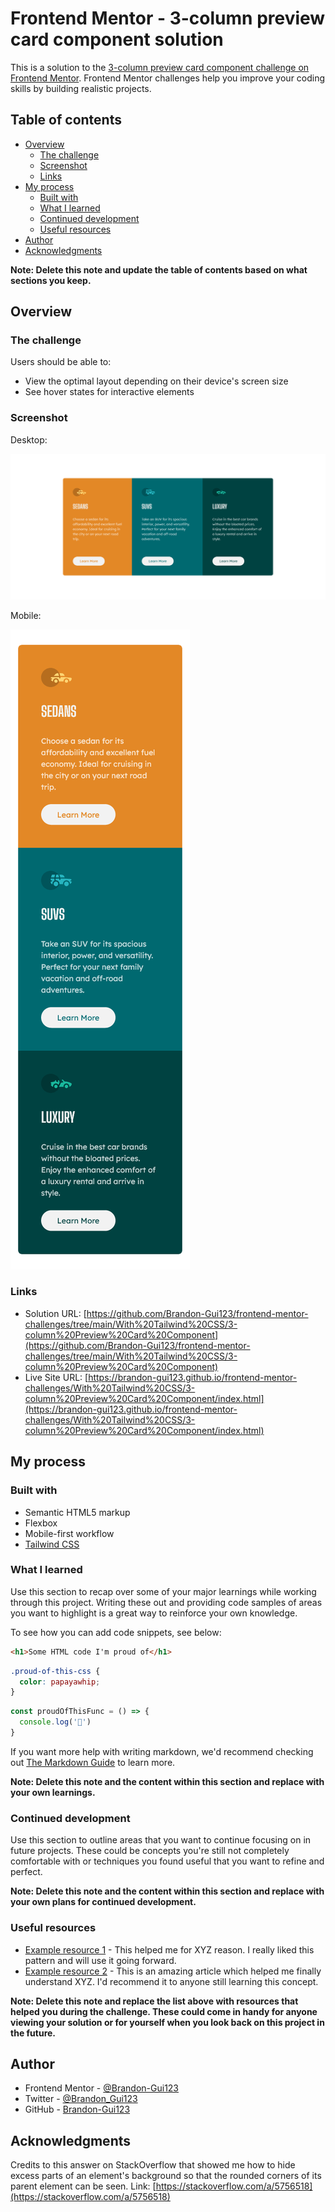 # Frontend Mentor - 3-column preview card component solution

This is a solution to the [3-column preview card component challenge on Frontend Mentor](https://www.frontendmentor.io/challenges/3column-preview-card-component-pH92eAR2-). Frontend Mentor challenges help you improve your coding skills by building realistic projects. 

## Table of contents

- [Overview](#overview)
  - [The challenge](#the-challenge)
  - [Screenshot](#screenshot)
  - [Links](#links)
- [My process](#my-process)
  - [Built with](#built-with)
  - [What I learned](#what-i-learned)
  - [Continued development](#continued-development)
  - [Useful resources](#useful-resources)
- [Author](#author)
- [Acknowledgments](#acknowledgments)

**Note: Delete this note and update the table of contents based on what sections you keep.**

## Overview

### The challenge

Users should be able to:

- View the optimal layout depending on their device's screen size
- See hover states for interactive elements

### Screenshot

Desktop:

![Desktop screenshot of the webpage](images/desktop-screenshot.png)

Mobile:

![Mobile screenshot of the webpage](images/mobile-screenshot.png)

### Links

- Solution URL: [https://github.com/Brandon-Gui123/frontend-mentor-challenges/tree/main/With%20Tailwind%20CSS/3-column%20Preview%20Card%20Component](https://github.com/Brandon-Gui123/frontend-mentor-challenges/tree/main/With%20Tailwind%20CSS/3-column%20Preview%20Card%20Component)
- Live Site URL: [https://brandon-gui123.github.io/frontend-mentor-challenges/With%20Tailwind%20CSS/3-column%20Preview%20Card%20Component/index.html](https://brandon-gui123.github.io/frontend-mentor-challenges/With%20Tailwind%20CSS/3-column%20Preview%20Card%20Component/index.html)

## My process

### Built with

- Semantic HTML5 markup
- Flexbox
- Mobile-first workflow
- [Tailwind CSS](https://tailwindcss.com)

### What I learned

Use this section to recap over some of your major learnings while working through this project. Writing these out and providing code samples of areas you want to highlight is a great way to reinforce your own knowledge.

To see how you can add code snippets, see below:

```html
<h1>Some HTML code I'm proud of</h1>
```
```css
.proud-of-this-css {
  color: papayawhip;
}
```
```js
const proudOfThisFunc = () => {
  console.log('🎉')
}
```

If you want more help with writing markdown, we'd recommend checking out [The Markdown Guide](https://www.markdownguide.org/) to learn more.

**Note: Delete this note and the content within this section and replace with your own learnings.**

### Continued development

Use this section to outline areas that you want to continue focusing on in future projects. These could be concepts you're still not completely comfortable with or techniques you found useful that you want to refine and perfect.

**Note: Delete this note and the content within this section and replace with your own plans for continued development.**

### Useful resources

- [Example resource 1](https://www.example.com) - This helped me for XYZ reason. I really liked this pattern and will use it going forward.
- [Example resource 2](https://www.example.com) - This is an amazing article which helped me finally understand XYZ. I'd recommend it to anyone still learning this concept.

**Note: Delete this note and replace the list above with resources that helped you during the challenge. These could come in handy for anyone viewing your solution or for yourself when you look back on this project in the future.**

## Author

- Frontend Mentor - [@Brandon-Gui123](https://www.frontendmentor.io/profile/Brandon-Gui123)
- Twitter - [@Brandon_Gui123](https://twitter.com/Brandon_Gui123)
- GitHub - [Brandon-Gui123](https://github.com/Brandon-Gui123)

## Acknowledgments

Credits to this answer on StackOverflow that showed me how to hide excess parts of an element's background so that the rounded corners of its parent element can be seen. Link: [https://stackoverflow.com/a/5756518](https://stackoverflow.com/a/5756518)
